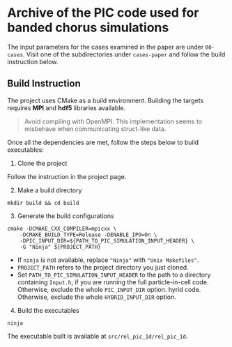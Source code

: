 # Archive of the PIC code used for banded chorus simulations

The input parameters for the cases examined in the paper are under `00-cases`.
Visit one of the subdirectories under `cases-paper` and follow the build instruction below.

## Build Instruction

The project uses CMake as a build environment. Building the targets requires **MPI** and **hdf5** libraries available.

> Avoid compiling with OpenMPI. This implementation seems to misbehave when communicating struct-like data.

Once all the dependencies are met, follow the steps below to build executables:

1. Clone the project

Follow the instruction in the project page.

2. Make a build directory

```shell
mkdir build && cd build
```

3. Generate the build configurations

```shell
cmake -DCMAKE_CXX_COMPILER=mpicxx \
    -DCMAKE_BUILD_TYPE=Release -DENABLE_IPO=On \
    -DPIC_INPUT_DIR=${PATH_TO_PIC_SIMULATION_INPUT_HEADER} \
    -G "Ninja" ${PROJECT_PATH}
```

- If `ninja` is not available, replace `"Ninja"` with `"Unix Makefiles"`.
- `PROJECT_PATH` refers to the project directory you just cloned.
- Set `PATH_TO_PIC_SIMULATION_INPUT_HEADER` to the path to a directory containing `Input.h`, if you are running the full
particle-in-cell code. Otherwise, exclude the whole `PIC_INPUT_DIR` option.
hyrid code. Otherwise, exclude the whole `HYBRID_INPUT_DIR` option.

4. Build the executables

```shell
ninja
```

The executable built is available at `src/rel_pic_1d/rel_pic_1d`.
